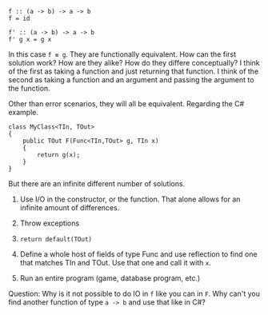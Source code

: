 

~~~ {.haskell}
f :: (a -> b) -> a -> b
f = id
~~~

~~~ {.haskell}
f' :: (a -> b) -> a -> b
f' g x = g x
~~~

In this case `f ≡ g`. They are functionally equivalent. How can the first solution work? How are they alike? How do they differe conceptually? I think of the first as taking a function and just returning that function. I think of the second as taking a function and an argument and passing the argument to the function.

Other than error scenarios, they will all be equivalent. 
Regarding the C# example.

~~~ {.csharp}
class MyClass<TIn, TOut>
{
    public TOut F(Func<TIn,TOut> g, TIn x)
    {
        return g(x);
    }
}
~~~

But there are an infinite different number of solutions. 

1. Use I/O in the constructor, or the function. That alone allows for an infinite amount of differences. 

2. Throw exceptions

3. `return default(TOut)`

4. Define a whole host of fields of type Func<?,?> and use reflection to find one that matches TIn and TOut. Use that one and call it with `x`.

5. Run an entire program (game, database program, etc.)



Question: Why is it not possible to do IO in `f` like you can in `F`. Why can't you find another function of type `a -> b` and use that like in C#?